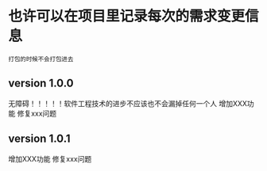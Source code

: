 # 也许可以在项目里记录每次的需求变更信息

```
打包的时候不会打包进去
```

## version 1.0.0

无障碍！！！！！软件工程技术的进步不应该也不会漏掉任何一个人
增加XXX功能
修复xxx问题

## version 1.0.1

增加XXX功能
修复xxx问题
